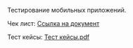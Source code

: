 Тестирование мобильных приложений.

Чек лист: 
[Ссылка на документ](https://docs.google.com/spreadsheets/d/1l9_z1xRtqnQXxGbCUmEWGJn77-GhoNOvmvcOa3ci-gc/edit?gid=0#gid=0)

Тест кейсы:
[Тест кейсы.pdf](https://github.com/user-attachments/files/20966537/G10-2025-06-29.pdf)


